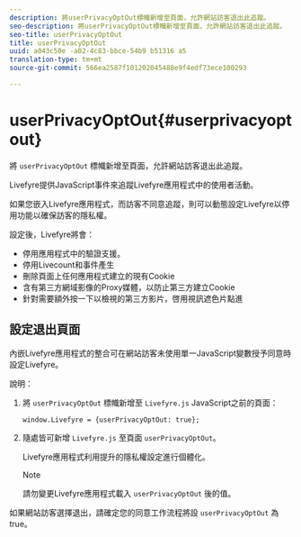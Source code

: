 ```yaml
---
description: 將userPrivacyOptOut標幟新增至頁面，允許網站訪客退出此追蹤。
seo-description: 將userPrivacyOptOut標幟新增至頁面，允許網站訪客退出此追蹤。
seo-title: userPrivacyOptOut
title: userPrivacyOptOut
uuid: a043c50e -a02-4c83-bbce-54b9 b51316 a5
translation-type: tm+mt
source-git-commit: 566ea2587f101202045488e9f4edf73ece100293

---
```



# userPrivacyOptOut{#userprivacyoptout}

將 `userPrivacyOptOut` 標幟新增至頁面，允許網站訪客退出此追蹤。

Livefyre提供JavaScript事件來追蹤Livefyre應用程式中的使用者活動。

如果您嵌入Livefyre應用程式，而訪客不同意追蹤，則可以動態設定Livefyre以停用功能以確保訪客的隱私權。

設定後，Livefyre將會：

* 停用應用程式中的驗證支援。
* 停用Livecount和事件產生
* 刪除頁面上任何應用程式建立的現有Cookie
* 含有第三方網域影像的Proxy媒體，以防止第三方建立Cookie
* 針對需要額外按一下以檢視的第三方影片，啓用視訊遮色片點進

## 設定退出頁面

內嵌Livefyre應用程式的整合可在網站訪客未使用單一JavaScript變數授予同意時設定Livefyre。

說明：

1. 將 `userPrivacyOptOut` 標幟新增至 `Livefyre.js` JavaScript之前的頁面：

   ```
   window.Livefyre = {userPrivacyOptOut: true};
   ```

1. 隨處皆可新增 `Livefyre.js` 至頁面 `userPrivacyOptOut`。

   Livefyre應用程式利用提升的隱私權設定進行個體化。

   >[!NOTE]
   >
   >請勿變更Livefyre應用程式載入 `userPrivacyOptOut` 後的值。

如果網站訪客選擇退出，請確定您的同意工作流程將設 `userPrivacyOptOut` 為true。
